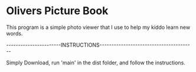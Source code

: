 # Olivers Picture Book

This program is a simple photo viewer that I use to help my kiddo learn new words.

-----------------------INSTRUCTIONS----------------------------------------




Simply Download, run 'main' in the dist folder, and follow the instructions.

